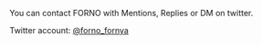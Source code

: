 You can contact FORNO with Mentions, Replies or DM on twitter.

Twitter account: [@forno_fornya](https://twitter.com/forno_fornya)

